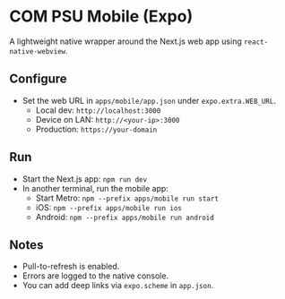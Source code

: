 # COM PSU Mobile (Expo)

A lightweight native wrapper around the Next.js web app using `react-native-webview`.

## Configure

- Set the web URL in `apps/mobile/app.json` under `expo.extra.WEB_URL`.
  - Local dev: `http://localhost:3000`
  - Device on LAN: `http://<your-ip>:3000`
  - Production: `https://your-domain`

## Run

- Start the Next.js app: `npm run dev`
- In another terminal, run the mobile app:
  - Start Metro: `npm --prefix apps/mobile run start`
  - iOS: `npm --prefix apps/mobile run ios`
  - Android: `npm --prefix apps/mobile run android`

## Notes

- Pull-to-refresh is enabled.
- Errors are logged to the native console.
- You can add deep links via `expo.scheme` in `app.json`.
